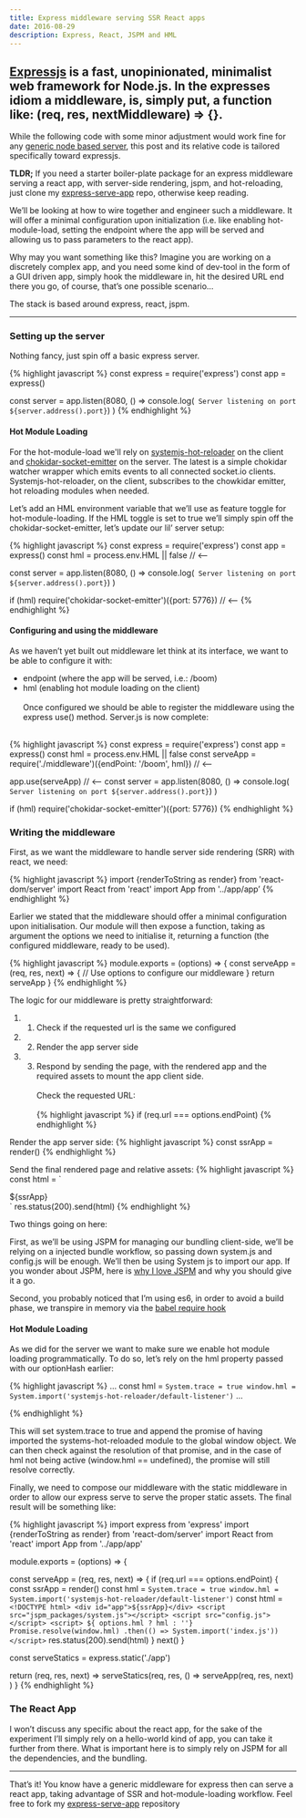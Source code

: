 ```yaml
---
title: Express middleware serving SSR React apps
date: 2016-08-29
description: Express, React, JSPM and HML
---
```


## [Expressjs](https://expressjs.com/) is a fast, unopinionated, minimalist web framework for Node.js. In the expresses idiom a middleware, is, simply put, a function like: (req, res, nextMiddleware) => {}. 

While the following code with some minor adjustment would work fine for any [generic node based server](http://nick.balestra.ch/2015/build-a-simple-api-server-with-node/), this post and its relative code is tailored specifically toward expressjs.

**TLDR;** If you need a starter boiler-plate package for an express middleware serving a react app, with server-side rendering, jspm, and hot-reloading, just clone my [express-serve-app](https://github.com/nickbalestra/express-serve-app) repo, otherwise keep reading.

We’ll be looking at how to wire together and engineer such a middleware. It will offer a minimal configuration upon initialization (i.e. like enabling hot-module-load, setting the endpoint where the app will be served and allowing us to pass parameters to the react app).

Why may you want something like this? Imagine you are working on a discretely complex app, and you need some kind of dev-tool in the form of a GUI driven app, simply hook the middleware in, hit the desired URL end there you go, of course, that’s one possible scenario…

The stack is based around express, react, jspm.
 
***

### Setting up the server

Nothing fancy, just spin off a basic express server.

{% highlight javascript %}
const express = require('express')
const app = express()

const server = app.listen(8080, () => 
  console.log(` Server listening on port ${server.address().port}`)
)
{% endhighlight %}

#### Hot Module Loading

For the hot-module-load we'll rely on [systemjs-hot-reloader](https://github.com/capaj/systemjs-hot-reloader) on the client and [chokidar-socket-emitter](https://github.com/capaj/chokidar-socket-emitter) on the server. The latest is a simple chokidar watcher wrapper which emits events to all connected socket.io clients. Systemjs-hot-reloader, on the client, subscribes to the chowkidar emitter, hot reloading modules when needed.

Let’s add an HML environment variable that we’ll use as feature toggle for hot-module-loading. If the HML toggle is set to true we’ll simply spin off the chokidar-socket-emitter, let’s update our lil’ server setup:

{% highlight javascript %}
const express = require('express')
const app = express()
const hml = process.env.HML || false // <—

const server = app.listen(8080, () => 
  console.log(` Server listening on port ${server.address().port}`)
)

if (hml) require('chokidar-socket-emitter')({port: 5776}) // <—
{% endhighlight %}

#### Configuring and using the middleware

As we haven’t yet built out middleware let think at its interface, we want to be able to configure it with:

- endpoint (where the app will be served, i.e.: /boom)
- hml (enabling hot module loading on the client)
<br><br>
Once configured we should be able to register the middleware using the express use() method. Server.js is now complete:<br><br>

{% highlight javascript %}
const express = require('express')
const app = express()
const hml = process.env.HML || false
const serveApp = require('./middleware')({endPoint: '/boom', hml}) // <—

app.use(serveApp) // <—
const server = app.listen(8080, () => 
  console.log(` Server listening on port ${server.address().port}`)
)

if (hml) require('chokidar-socket-emitter')({port: 5776})
{% endhighlight %}

### Writing the middleware

First, as we want the middleware to handle server side rendering (SRR) with react, we need:

{% highlight javascript %}
import {renderToString as render} from 'react-dom/server'
import React from 'react'
import App from '../app/app’
{% endhighlight %}

Earlier we stated that the middleware should offer a minimal configuration upon initialisation. Our module will then expose a function, taking as argument the options we need to initialise it, returning a function (the configured middleware, ready to be used).

{% highlight javascript %}
module.exports = (options) => {
  const serveApp = (req, res, next) => {
    // Use options to configure our middleware
  }
  return serveApp
}
{% endhighlight %}

The logic for our middleware is pretty straightforward:

1. 1. Check if the requested url is the same we configured
2. 2. Render the app server side
3. 3. Respond by sending the page, with the rendered app and the required assets to mount the app client side.
<br><br>
Check the requested URL:
<br><br>
{% highlight javascript %}
if (req.url === options.endPoint)
{% endhighlight %}

Render the app server side:
{% highlight javascript %}
const ssrApp = render(<App  options={options}/>)
{% endhighlight %}

Send the final rendered page and relative assets:
{% highlight javascript %}
const html = `
  <!DOCTYPE html>
  <div id="app">${ssrApp}</div>
  <script src="jspm_packages/system.js"></script>
  <script src="config.js"></script>
  <script>System.import('index.js'))</script>
`
res.status(200).send(html)
{% endhighlight %}

Two things going on here: 

First, as we’ll be using JSPM for managing our bundling client-side, we’ll be relying on a injected bundle workflow, so passing down system.js and config.js will be enough. We’ll then be using System js to import our app. If you wonder about JSPM, here is [why I love JSPM](http://nick.balestra.ch/2016/why-i-love-JSPM/) and why you should give it a go.

Second, you probably noticed that I’m using es6, in order to avoid a build phase, we transpire in memory via the [babel require hook](https://babeljs.io/docs/usage/require/)

#### Hot Module Loading

As we did for the server we want to make sure we enable hot module loading programmatically. To do so, let’s rely on the hml    property passed with our optionHash earlier:

{% highlight javascript %}
…
const hml = `
  System.trace = true
  window.hml = System.import('systemjs-hot-reloader/default-listener')
`
…
<script>
  ${ options.hml ? hml : ''}
  Promise.resolve(window.hml)
    .then(() => System.import('index.js'))
</script>
{% endhighlight %}

This will set system.trace to true and append the promise of having imported the systems-hot-reloaded module to the global window object. We can then check against the resolution of that promise, and in the case of hml not being active (window.hml == undefined), the promise will still resolve correctly.

Finally, we need to compose our middleware with the static middleware in order to allow our express serve to serve the proper static assets. The final result will be something like:

{% highlight javascript %}
import express from 'express'
import {renderToString as render} from 'react-dom/server'
import React from 'react'
import App from '../app/app'

module.exports = (options) => {

  const serveApp = (req, res, next) => {
    if (req.url === options.endPoint) {
      const ssrApp = render(<App  options={options}/>)
      const hml = `
        System.trace = true
        window.hml = System.import('systemjs-hot-reloader/default-listener')
      `
      const html = `
        <!DOCTYPE html>
        <div id="app">${ssrApp}</div>
        <script src="jspm_packages/system.js"></script>
        <script src="config.js"></script>
        <script>
          ${ options.hml ? hml : ''}
          Promise.resolve(window.hml)
            .then(() => System.import('index.js'))
        </script>
      `
      res.status(200).send(html)
    }
    next()
  }
  
  const serveStatics = express.static('./app')

  return (req, res, next) => 
    serveStatics(req, res, () =>
      serveApp(req, res, next)
    )
}
{% endhighlight %}

### The React App

I won’t discuss any specific about the react app, for the sake of the experiment I’ll simply rely on a hello-world kind of app, you can take it further from there. What is important here is to simply rely on JSPM for all the dependencies, and the bundling.

***

That’s it! You know have a generic middleware for express then can serve a react app, taking advantage of SSR and hot-module-loading workflow. Feel free to fork my [express-serve-app](https://github.com/nickbalestra/express-serve-app) repository